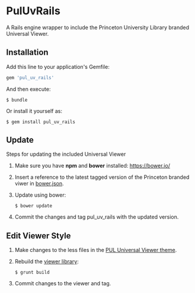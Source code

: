 # PulUvRails

A Rails engine wrapper to include the Princeton University Library branded Universal Viewer.

## Installation

Add this line to your application's Gemfile:

```ruby
gem 'pul_uv_rails'
```

And then execute:

    $ bundle

Or install it yourself as:

    $ gem install pul_uv_rails

## Update

Steps for updating the included Universal Viewer

1. Make sure you have **npm** and **bower** installed: https://bower.io/
1. Insert a reference to the latest tagged version of the Princeton branded viwer in [bower.json](https://github.com/pulibrary/pul_uv_rails/blob/master/bower.json#L25).
1. Update using bower:

   ```
   $ bower update
   ```

1. Commit the changes and tag pul_uv_rails with the updated version.

## Edit Viewer Style

1. Make changes to the less files in the [PUL Universal Viewer theme](https://github.com/pulibrary/uv-en-GB-theme).
1. Rebuild the [viewer library](https://github.com/pulibrary/universalviewer):

   ```
   $ grunt build
   ```

1. Commit changes to the viewer and tag.
